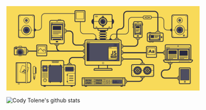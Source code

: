<!-- IMAGE SOURCE: https://medium.com/swlh/what-is-programming-d5aa8fb0f280 -->
![Programming][programming-img]

![Cody Tolene's github stats](https://github-readme-stats.vercel.app/api?username=CodyTolene&theme=merko&show_icons=true)

<!-- TODO -->
<!-- [![Angular][angular-img]][angular-url] -->
<!-- [![TypeScript][typescript-img]][typescript-url] -->

<!-- LINKS -->
[angular-img]: .github/images/angular.svg
[angular-url]: https://angular.io
[programming-img]: .github/images/programming.gif
[typescript-img]: .github/images/typescript.svg
[typescript-url]: https://www.typescriptlang.org
